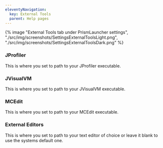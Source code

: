 ```yaml
---
eleventyNavigation:
  key: External Tools
  parent: Help pages
--- 
```


<div class="row">
  <div class="column">
      {% image "External Tools tab under PrismLauncher settings", "./src/img/screenshots/SettingsExternalToolsLight.png", "./src/img/screenshots/SettingsExternalToolsDark.png" %}
  </div>
</div>

<!-- TODO: add description of what each tool does -->

### JProfiler

<!-- TODO: add image of JProfiler section -->

This is where you set to path to your JProfiler executable.

### JVisualVM

<!-- TODO: add image of JVisualVM section -->

This is where you set to path to your JVisualVM executable.

### MCEdit

<!-- TODO: add image of MCEdit section -->

This is where you set to path to your MCEdit executable.

### External Editors

<!-- TODO: add image of External Editors section -->

This is where you set to path to your text editor of choice or leave it blank to use the systems default one.
